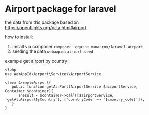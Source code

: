 # Airport package for laravel

the data from this package based on https://openflights.org/data.html#airport

how to install:
1. install via composer `composer require manacrox/laravel-airport`
2. seeding the data `webappid:airport:seed`

example get airport by country :

```
<?php
use WebAppId\Airport\Services\AirportService

class ExampleAirport{
   public function getAirPort(AirportService $airportService, Container $container){
      $result = $container->call([$airportService, 'getAllAirportByCountry'], ['countryCode' => '[country_code]']);
   }
}
```
